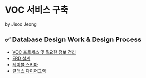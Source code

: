 ﻿
# VOC 서비스 구축

by Jisoo Jeong

## ✅ Database Design Work & Design Process

- [VOC 프로세스 및 필요한 정보 정리](https://github.com/hy6219/VOC_Project/blob/main/ERD%20%26%20Class%20Diagram/VOC%ED%94%84%EB%A1%9C%EC%84%B8%EC%8A%A4_%EC%A0%95%EB%A6%AC_%EC%A0%95%EC%A7%80%EC%88%98.md)
- [ERD 설계](https://github.com/hy6219/VOC_Project/blob/main/ERD%20%26%20Class%20Diagram/VOC_%EC%A0%95%EC%A7%80%EC%88%98_ERD%EC%84%A4%EA%B3%84.png)
- [테이블 스키마](https://github.com/hy6219/VOC_Project/blob/main/Table_Schema/VOC_jisooJeong.sql)
- [클래스 다이어그램](https://github.com/hy6219/VOC_Project/blob/main/ERD%20%26%20Class%20Diagram/VOC_%EC%A0%95%EC%A7%80%EC%88%98_%ED%81%B4%EB%9E%98%EC%8A%A4%EB%8B%A4%EC%9D%B4%EC%96%B4%EA%B7%B8%EB%9E%A8_%EC%B4%88%EC%95%88.png)
